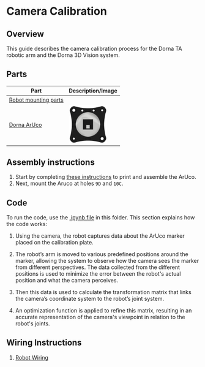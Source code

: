 # **Camera Calibration**

## **Overview**
This guide describes the camera calibration process for the Dorna TA robotic arm and the Dorna 3D Vision system.

## **Parts**

| **Part** | **Description/Image** |
|---|---|
| [Robot mounting parts](https://github.com/dorna-robotics/education/tree/main/mount_robot#parts) |   |
| [Dorna ArUco](https://github.com/dorna-robotics/education/tree/main/camera_calibration/Assets) | <img src="./Assets/Images/68747470733a2f2f692e696d6775722e636f6d2f375078344f77692e706e67.png" alt="Dorna ArUco" width="100"/> |

## **Assembly instructions**
1. Start by completing [these instructions](https://github.com/dorna-robotics/education/blob/main/camera_calibration/Assets/README.md) to print and assemble the ArUco.
2. Next, mount the Aruco at holes ``9D`` and ``10C``.

## **Code**
To run the code, use the [.ipynb file](https://github.com/dorna-robotics/education/blob/main/camera_calibration/camera_calibration.ipynb) in this folder. This section explains how the code works:

1. Using the camera, the robot captures data about the ArUco marker placed on the calibration plate.

2. The robot’s arm is moved to various predefined positions around the marker, allowing the system to observe how the camera sees the marker from different perspectives. The data collected from the different positions is used to minimize the error between the robot's actual position and what the camera perceives. 

3. Then this data is used to calculate the transformation matrix that links the camera’s coordinate system to the robot’s joint system.

4. An optimization function is applied to refine this matrix, resulting in an accurate representation of the camera's viewpoint in relation to the robot's joints.

## **Wiring Instructions**
1. [Robot Wiring](https://github.com/dorna-robotics/education/tree/main/mount_robot)
